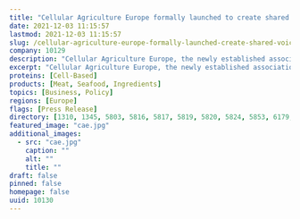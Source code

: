 ```yaml
---
title: "Cellular Agriculture Europe formally launched to create shared voice for new cultivated meat, seafood and ingredient industry"
date: 2021-12-03 11:15:57
lastmod: 2021-12-03 11:15:57
slug: /cellular-agriculture-europe-formally-launched-create-shared-voice-new-cultivated-meat
company: 10129
description: "Cellular Agriculture Europe, the newly established association representing the cellular agriculture industry in Europe, held this week its first General Assembly meeting."
excerpt: "Cellular Agriculture Europe, the newly established association representing the cellular agriculture industry in Europe, held this week its first General Assembly meeting."
proteins: [Cell-Based]
products: [Meat, Seafood, Ingredients]
topics: [Business, Policy]
regions: [Europe]
flags: [Press Release]
directory: [1310, 1345, 5803, 5816, 5817, 5819, 5820, 5824, 5853, 6179, 7856, 9042, 10129]
featured_image: "cae.jpg"
additional_images:
  - src: "cae.jpg"
    caption: ""
    alt: ""
    title: ""
draft: false
pinned: false
homepage: false
uuid: 10130
---
```

